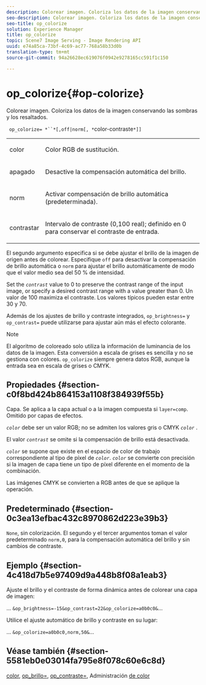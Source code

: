 ```yaml
---
description: Colorear imagen. Coloriza los datos de la imagen conservando las sombras y los resaltados.
seo-description: Colorear imagen. Coloriza los datos de la imagen conservando las sombras y los resaltados.
seo-title: op_colorize
solution: Experience Manager
title: op_colorize
topic: Scene7 Image Serving - Image Rendering API
uuid: e74a85ca-73bf-4c69-ac77-768a58b33d0b
translation-type: tm+mt
source-git-commit: 94a26628ec619076f0942e9278165cc591f1c150

---
```



# op_colorize{#op-colorize}

Colorear imagen. Coloriza los datos de la imagen conservando las sombras y los resaltados.

` op_colorize= *``*[,off|norm[, *`color-contraste`*]]`

<table id="simpletable_768D6CDF3F734E7F89DC7AB2EAAC0C77"> 
 <tr class="strow"> 
  <td class="stentry"> <p> <span class="varname"> color </span> </p> </td> 
  <td class="stentry"> <p>Color RGB de sustitución. </p> </td> 
 </tr> 
 <tr class="strow"> 
  <td class="stentry"> <p> <span class="codeph"> apagado </span> </p> </td> 
  <td class="stentry"> <p>Desactive la compensación automática del brillo. </p> </td> 
 </tr> 
 <tr class="strow"> 
  <td class="stentry"> <p> <span class="codeph"> norm </span> </p> </td> 
  <td class="stentry"> <p>Activar compensación de brillo automática (predeterminada). </p> </td> 
 </tr> 
 <tr class="strow"> 
  <td class="stentry"> <p> <span class="varname"> contrastar </span> </p> </td> 
  <td class="stentry"> <p>Intervalo de contraste (0,100 real); definido en 0 para conservar el contraste de entrada. </p> </td> 
 </tr> 
</table>

El segundo argumento especifica si se debe ajustar el brillo de la imagen de origen antes de colorear. Especifique `off` para desactivar la compensación de brillo automática o `norm` para ajustar el brillo automáticamente de modo que el valor medio sea del 50 % de intensidad.

Set the *`contrast`* value to 0 to preserve the contrast range of the input image, or specify a desired contrast range with a value greater than 0. Un valor de 100 maximiza el contraste. Los valores típicos pueden estar entre 30 y 70.

Además de los ajustes de brillo y contraste integrados, `op_brightness=` y `op_contrast=` puede utilizarse para ajustar aún más el efecto colorante.

>[!NOTE]
>
>El algoritmo de coloreado solo utiliza la información de luminancia de los datos de la imagen. Esta conversión a escala de grises es sencilla y no se gestiona con colores. `op_colorize` siempre genera datos RGB, aunque la entrada sea en escala de grises o CMYK.

## Propiedades {#section-c0f8bd424b864153a1108f384939f55b}

Capa. Se aplica a la capa actual o a la imagen compuesta si `layer=comp`. Omitido por capas de efectos.

*`color`* debe ser un valor RGB; no se admiten los valores gris o CMYK *`color`* .

El valor *`contrast`* se omite si la compensación de brillo está desactivada.

*`color`* se supone que existe en el espacio de color de trabajo correspondiente al tipo de píxel de *`color`*. *`color`* se convierte con precisión si la imagen de capa tiene un tipo de píxel diferente en el momento de la combinación.

Las imágenes CMYK se convierten a RGB antes de que se aplique la operación.

## Predeterminado {#section-0c3ea13efbac432c8970862d223e39b3}

`None`, sin colorización. El segundo y el tercer argumentos toman el valor predeterminado `norm,0`, para la compensación automática del brillo y sin cambios de contraste.

## Ejemplo {#section-4c418d7b5e97409d9a448b8f08a1eab3}

Ajuste el brillo y el contraste de forma dinámica antes de colorear una capa de imagen:

… `&op_brightness=-15&op_contrast=22&op_colorize=a0b0c0&`…

Utilice el ajuste automático de brillo y contraste en su lugar:

… `&op_colorize=a0b0c0,norm,50&`…

## Véase también {#section-5581eb0e03014fa795e8f078c60e6c8d}

[color](/help/aem-is-ir-api/is-api/http-ref/image-serving-api-ref/c-http-protocol-reference/c-data-types/r-is-http-color.md), [op_brillo=](../../../../../is-api/http-ref/image-serving-api-ref/c-http-protocol-reference/c-command-reference/r-op-brightness.md#reference-edf79dc41ae5411c80bec3ee3731c58a), [op_contraste=](../../../../../is-api/http-ref/image-serving-api-ref/c-http-protocol-reference/c-command-reference/r-op-contrast.md#reference-b26dfa9869fd43bebea0fbb8e9fe743d), Administración [de color](../../../../../is-api/http-ref/image-serving-api-ref/c-http-protocol-reference/c-syntax-and-features/r-color-management.md#reference-c7e4a72d589145189f7e4bcb6b4544d7)
